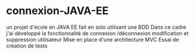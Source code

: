 # connexion-JAVA-EE
un projet d'école en JAVA EE fait en solo utilisant une BDD 
Dans ce cadre j'ai développé la fonctionnalité de connexion /déconnexion modification et suppression utilisateur
Mise en place d'une architecture MVC
Essai de création de tests

